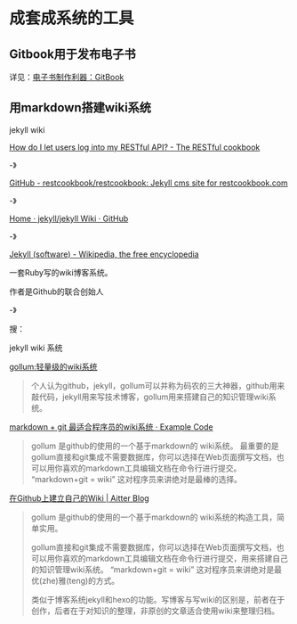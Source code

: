 # 成套成系统的工具

## Gitbook用于发布电子书

详见：[电子书制作利器：GitBook](http://book.crifan.com/books/ebook_system_gitbook/website)

## 用markdown搭建wiki系统

jekyll wiki

[How do I let users log into my RESTful API? - The RESTful cookbook](http://restcookbook.com/Basics/loggingin/)

-》

[GitHub - restcookbook/restcookbook: Jekyll cms site for restcookbook.com](https://github.com/restcookbook/restcookbook)

-》

[Home · jekyll/jekyll Wiki · GitHub](https://github.com/jekyll/jekyll/wiki)

-》

[Jekyll \(software\) - Wikipedia, the free encyclopedia](https://en.wikipedia.org/wiki/Jekyll_\(software\))

一套Ruby写的wiki博客系统。

作者是Github的联合创始人

-》

搜：

jekyll wiki 系统

[gollum:轻量级的wiki系统](http://www.bjt.name/2015/10/gollum)

> 个人认为github，jekyll，gollum可以并称为码农的三大神器，github用来敲代码，jekyll用来写技术博客，gollum用来搭建自己的知识管理wiki系统。

[markdown + git 最适合程序员的wiki系统 · Example Code](http://examplecode.github.io/tools/2014/09/26/install-gollum-in-mac-109/)

> gollum 是github的使用的一个基于markdown的 wiki系统。 最重要的是gollum直接和git集成不需要数据库，你可以选择在Web页面撰写文档，也可以用你喜欢的markdown工具编辑文档在命令行进行提交。 “markdown+git = wiki” 这对程序员来讲绝对是最棒的选择。

[在Github上建立自己的Wiki | Aitter Blog](http://coderlt.coding.me/2016/05/01/build-github-wiki/)

> gollum 是github的使用的一个基于markdown的 wiki系统的构造工具，简单实用。
> 
> gollum直接和git集成不需要数据库，你可以选择在Web页面撰写文档，也可以用你喜欢的markdown工具编辑文档在命令行进行提交，用来搭建自己的知识管理wiki系统。 “markdown+git = wiki” 这对程序员来讲绝对是最优(zhe)雅(teng)的方式。
> 
> 类似于博客系统jekyll和hexo的功能。写博客与写wiki的区别是，前者在于创作，后者在于对知识的整理，非原创的文章适合使用wiki来整理归档。
